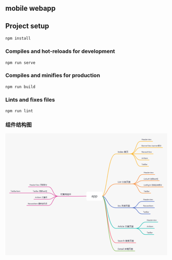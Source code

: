 ## mobile webapp

## Project setup
```
npm install
```

### Compiles and hot-reloads for development
```
npm run serve
```

### Compiles and minifies for production
```
npm run build
```

### Lints and fixes files
```
npm run lint
```

### 组件结构图
![组件结构图](./src/assets/images/components.png "组件结构图")


